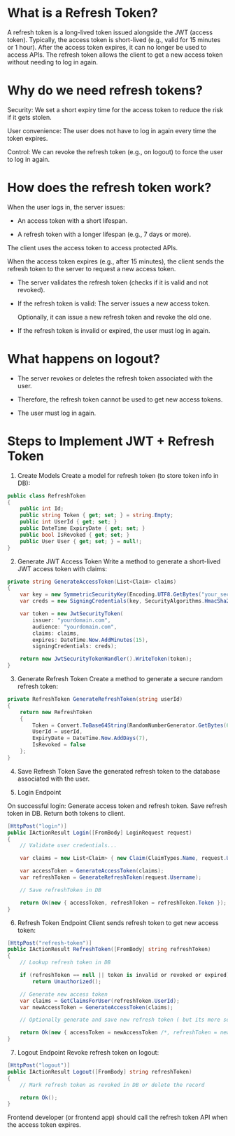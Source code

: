 # What is a Refresh Token?

A refresh token is a long-lived token issued alongside the JWT (access token).
Typically, the access token is short-lived (e.g., valid for 15 minutes or 1 hour).
After the access token expires, it can no longer be used to access APIs.
The refresh token allows the client to get a new access token without needing to log in again.

# Why do we need refresh tokens?

Security:
We set a short expiry time for the access token to reduce the risk if it gets stolen.

User convenience:
The user does not have to log in again every time the token expires.

Control:
We can revoke the refresh token (e.g., on logout) to force the user to log in again.

# How does the refresh token work?

When the user logs in, the server issues:

- An access token with a short lifespan.

- A refresh token with a longer lifespan (e.g., 7 days or more).

The client uses the access token to access protected APIs.

When the access token expires (e.g., after 15 minutes), the client sends the refresh token to the server to request a new access token.

- The server validates the refresh token (checks if it is valid and not revoked).

- If the refresh token is valid: The server issues a new access token.

  Optionally, it can issue a new refresh token and revoke the old one.

- If the refresh token is invalid or expired, the user must log in again.

# What happens on logout?

- The server revokes or deletes the refresh token associated with the user.

- Therefore, the refresh token cannot be used to get new access tokens.

- The user must log in again.


# Steps to Implement JWT + Refresh Token

1. Create Models
Create a model for refresh token (to store token info in DB):
```csharp
public class RefreshToken
{
    public int Id;
    public string Token { get; set; } = string.Empty;
    public int UserId { get; set; }
    public DateTime ExpiryDate { get; set; }
    public bool IsRevoked { get; set; }
    public User User { get; set; } = null!;
}

```
2. Generate JWT Access Token
Write a method to generate a short-lived JWT access token with claims:

```csharp
private string GenerateAccessToken(List<Claim> claims)
{
    var key = new SymmetricSecurityKey(Encoding.UTF8.GetBytes("your_secret_key_here"));
    var creds = new SigningCredentials(key, SecurityAlgorithms.HmacSha256);

    var token = new JwtSecurityToken(
        issuer: "yourdomain.com",
        audience: "yourdomain.com",
        claims: claims,
        expires: DateTime.Now.AddMinutes(15),
        signingCredentials: creds);

    return new JwtSecurityTokenHandler().WriteToken(token);
}
```
3. Generate Refresh Token
Create a method to generate a secure random refresh token:

```csharp
private RefreshToken GenerateRefreshToken(string userId)
{
    return new RefreshToken
    {
        Token = Convert.ToBase64String(RandomNumberGenerator.GetBytes(64)),
        UserId = userId,
        ExpiryDate = DateTime.Now.AddDays(7),
        IsRevoked = false
    };
}
```
4. Save Refresh Token
Save the generated refresh token to the database associated with the user.

5. Login Endpoint

On successful login:
Generate access token and refresh token.
Save refresh token in DB.
Return both tokens to client.

```csharp
[HttpPost("login")]
public IActionResult Login([FromBody] LoginRequest request)
{
    // Validate user credentials...

    var claims = new List<Claim> { new Claim(ClaimTypes.Name, request.Username) };

    var accessToken = GenerateAccessToken(claims);
    var refreshToken = GenerateRefreshToken(request.Username);

    // Save refreshToken in DB

    return Ok(new { accessToken, refreshToken = refreshToken.Token });
}
```
6. Refresh Token Endpoint
Client sends refresh token to get new access token:

```csharp
[HttpPost("refresh-token")]
public IActionResult RefreshToken([FromBody] string refreshToken)
{
    // Lookup refresh token in DB

    if (refreshToken == null || token is invalid or revoked or expired)
        return Unauthorized();

    // Generate new access token
    var claims = GetClaimsForUser(refreshToken.UserId);
    var newAccessToken = GenerateAccessToken(claims);

    // Optionally generate and save new refresh token ( but its more secure to mark this refresh token as revoke then generate new one or delete it to avoid lot of records inside database )

    return Ok(new { accessToken = newAccessToken /*, refreshToken = newRefreshToken */ });
}
```
7. Logout Endpoint
Revoke refresh token on logout:

```csharp
[HttpPost("logout")]
public IActionResult Logout([FromBody] string refreshToken)
{
    // Mark refresh token as revoked in DB or delete the record 

    return Ok();
}
```
Frontend developer (or frontend app) should call the refresh token API when the access token expires.